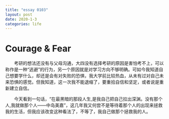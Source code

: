 ```yaml
---
title: "essay 0103"
layout: post
date: 2020-1-3
categories: life
---
```


# Courage & Fear

&emsp;&emsp;考研的想法还没有与父母沟通，大四没有选择考研的原因是害怕考不上，可以称作是一种“逃避”的行为，另一个原因就是对学习方向不够明确。可如今我知道自己想要学什么，却还是会有对失败的恐惧，我大学前比较热血，从未有过对自己未来恐惧的感觉。但我知道，这一次我不能退缩了，要重拾自信和坚定，或者说是重新建立自信。

&emsp;&emsp;今天看到一句话，“在最黑暗的那段人生,是我自己把自己拉出深渊。没有那个人,我就做那个人——中岛美嘉”，这几年我又何尝不是等待着那个人的出现来拯救我的生活，但我应该改变这种看法了，不等了，我自己做那个拯救我的人。